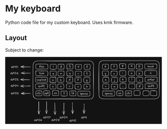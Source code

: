 # My keyboard

Python code file for my custom keyboard. Uses kmk firmware.

## Layout

Subject to change:

![keyboard_layout](./keyboard_layout.png)
